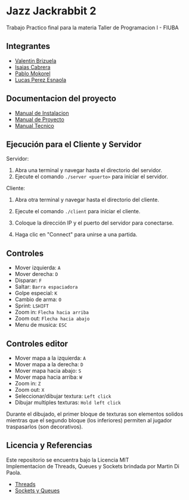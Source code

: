 # Jazz Jackrabbit 2
Trabajo Practico final para la materia Taller de Programacion I - FIUBA

## Integrantes
* [Valentin Brizuela](https://github.com/ValentinBrizuela)
* [Isaias Cabrera](https://github.com/isaiascabreraa)
* [Pablo Mokorel](https://github.com/pablomoko)
* [Lucas Perez Esnaola](https://github.com/LucasPerezEs)

## Documentacion del proyecto
* [Manual de Instalacion](manuales/ManualDeInstalacion.txt)
* [Manual de Proyecto](manuales/ManualDeProyecto.pdf)
* [Manual Tecnico](manuales/ManualTecnico.pdf)

## Ejecución para el Cliente y Servidor
Servidor:
1. Abra una terminal y navegar hasta el directorio del servidor.
2. Ejecute el comando `./server <puerto>` para iniciar el servidor.

Cliente:
1. Abra otra terminal y navegar hasta el directorio del cliente.
2. Ejecute el comando `./client` para iniciar el cliente.

3. Coloque la dirección IP y el puerto del servidor para conectarse.  

4. Haga clic en "Connect" para unirse a una partida.  

## Controles
* Mover izquierda: `A`
* Mover derecha: `D`
* Disparar: `F`
* Saltar: `Barra espaciadora`
* Golpe especial: `K`
* Cambio de arma: `O`
* Sprint: `LSHIFT`
* Zoom in: `Flecha hacia arriba`
* Zoom out: `Flecha hacia abajo`
* Menu de musica: `ESC`

## Controles editor
* Mover mapa a la izquierda: `A`
* Mover mapa a la derecha: `D`
* Mover mapa hacia abajo: `S`
* Mover mapa hacia arriba: `W`
* Zoom in: `Z`
* Zoom out: `X`
* Seleccionar/dibujar textura: `Left click`
* Dibujar multiples texturas: `Hold left click`

Durante el dibujado, el primer bloque de texturas son elementos solidos mientras que el segundo bloque (los inferiores) permiten al jugador traspasarlos (son decorativos).

## Licencia y Referencias
Este repositorio se encuentra bajo la Licencia MIT  
Implementacion de Threads, Queues y Sockets brindada por Martin Di Paola.
* [Threads](https://github.com/eldipa/hands-on-threads)
* [Sockets y Queues](https://github.com/eldipa/sockets-en-cpp)
